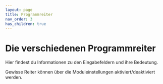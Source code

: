 ```yaml
---
layout: page
title: Programmreiter
nav_order: 3
has_children: true
---
```


# Die verschiedenen Programmreiter

Hier findest du Informationen zu den Eingabefeldern und ihre Bedeutung.

Gewisse Reiter können über die Moduleinstellungen aktiviert/deaktiviert werden.
